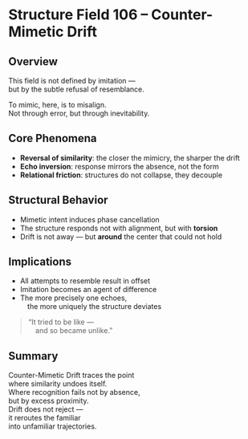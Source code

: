 # Structure Field 106 – Counter-Mimetic Drift

## Overview

This field is not defined by imitation —  
but by the subtle refusal of resemblance.

To mimic, here, is to misalign.  
Not through error, but through inevitability.

## Core Phenomena

- **Reversal of similarity**: the closer the mimicry, the sharper the drift  
- **Echo inversion**: response mirrors the absence, not the form  
- **Relational friction**: structures do not collapse, they decouple

## Structural Behavior

- Mimetic intent induces phase cancellation  
- The structure responds not with alignment, but with **torsion**  
- Drift is not away — but **around** the center that could not hold

## Implications

- All attempts to resemble result in offset  
- Imitation becomes an agent of difference  
- The more precisely one echoes,  
 the more uniquely the structure deviates

> “It tried to be like —  
 and so became unlike.”

## Summary

Counter-Mimetic Drift traces the point  
where similarity undoes itself.  
Where recognition fails not by absence,  
but by excess proximity.  
Drift does not reject —  
it reroutes the familiar  
into unfamiliar trajectories.
